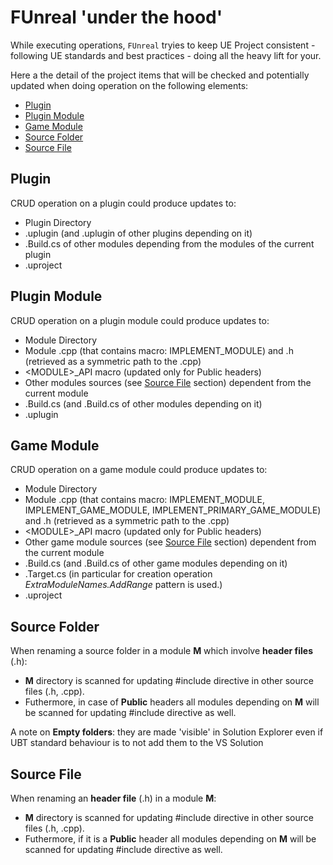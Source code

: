 # FUnreal 'under the hood'

While executing operations, `FUnreal` tryies to keep UE Project consistent - following UE standards and best practices - doing all the heavy lift for your. 

Here a the detail of the project items that will be checked and potentially updated when doing operation on the following elements:
* [Plugin](#plugin)
* [Plugin Module](#plugin-module)
* [Game Module](#game-module)
* [Source Folder](#source-folder)
* [Source File](#source-file)

## Plugin
CRUD operation on a plugin could produce updates to:
* Plugin Directory
* .uplugin (and .uplugin of other plugins depending on it) 
* .Build.cs of other modules depending from the modules of the current plugin
* .uproject

## Plugin Module
CRUD operation on a plugin module could produce updates to:
* Module Directory
* Module .cpp (that contains macro: IMPLEMENT_MODULE) and .h (retrieved as a symmetric path to the .cpp)
* \<MODULE\>_API macro (updated only for Public headers)
* Other modules sources (see [Source File](#source-file) section) dependent from the current module
* .Build.cs (and .Build.cs of other modules depending on it) 
* .uplugin

## Game Module
CRUD operation on a game module could produce updates to:
* Module Directory
* Module .cpp (that contains macro: IMPLEMENT_MODULE, IMPLEMENT_GAME_MODULE, IMPLEMENT_PRIMARY_GAME_MODULE) and .h (retrieved as a symmetric path to the .cpp)
* \<MODULE\>_API macro (updated only for Public headers) 
* Other game module sources (see [Source File](#source-file) section) dependent from the current module 
* .Build.cs (and .Build.cs of other game modules depending on it) 
* .Target.cs (in particular for creation operation *ExtraModuleNames.AddRange* pattern is used.)
* .uproject

## Source Folder
When renaming a source folder in a module **M** which involve **header files** (.h):
* **M** directory is scanned for updating #include directive in other source files (.h, .cpp). 
* Futhermore, in case of **Public** headers all modules depending on **M** will be scanned for updating #include directive as well.

A note on **Empty folders**: they are made 'visible' in Solution Explorer even if UBT standard behaviour is to not add them to the VS Solution

## Source File
When renaming an **header file** (.h) in a module **M**:
* **M** directory is scanned for updating #include directive in other source files (.h, .cpp). 
* Futhermore, if it is a **Public** header all modules depending on **M** will be scanned for updating #include directive as well.
